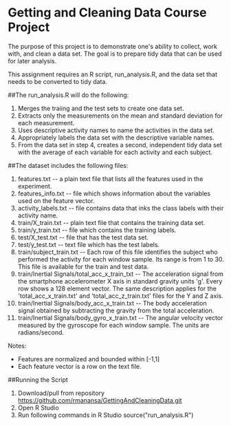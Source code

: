 # Getting and Cleaning Data Course Project
The purpose of this project is to demonstrate one's ability to collect, work with, and clean a data set.  The goal is to prepare tidy data that can be used for later analysis.

This assignment requires an R script, run_analysis.R, and the data set that needs to be converted to tidy data.

##The run_analysis.R will do the following:

1. Merges the traiing and the test sets to create one data set.
2. Extracts only the measurements on the mean and standard deviation for each measurement.
3. Uses descriptive activity names to name the activities in the data set.
4. Appropriately labels the data set with the descriptive variable names.
5. From the data set in step 4, creates a second, independent tidy data set with the average of each variable for each activity and each subject.

##The dataset includes the following files:

1. features.txt -- a plain text file that lists all the features used in the experiment.
2. features_info.txt -- file which shows information about the variables used on the feature vector.
3. activity_labels.txt -- file contains data that inks the class labels with their activity name.
4. train/X_train.txt -- plain text file that contains the training data set.
5. train/y_train.txt -- file which contains the training labels.
6. test/X_test.txt -- file that has the test data set.
7. test/y_test.txt -- text file which has the test labels.
8. train/subject_train.txt -- Each row of this file identifies the subject who performed the activity for each window sample. Its range is from 1 to 30. This file is available for the train and test data.
9. train/Inertial Signals/total_acc_x_train_txt -- The acceleration signal from the smartphone accelerometer X axis in standard gravity units 'g'.  Every row shows a 128 element vector.  The same description applies for the 'total_acc_x_train.txt' and 'total_acc_z_train.txt' files for the Y and Z axis.
10. train/Inertial Signals/body_acc_x_train.txt -- The body acceleration signal obtained by subtracting the gravity from the total acceleration.
11. train/Inertial Signals/body_gyro_x_train.txt -- The angular velocity vector measured by the gyroscope for each window sample.  The units are radians/second.

Notes:
- Features are normalized and bounded within [-1,1]
- Each feature vector is a row on the text file.

##Running the Script
1. Download/pull from repository https://github.com/rmanansa/GettingAndCleaningData.git
2. Open R Studio 
3. Run following commands in R Studio
source("run_analysis.R")
